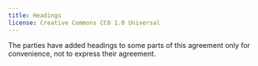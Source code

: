 ```yaml
---
title: Headings
license: Creative Commons CC0 1.0 Universal
---
```


The parties have added headings to some parts of this agreement only for convenience, not to express their agreement.
